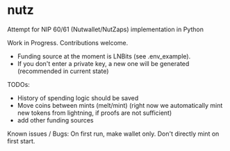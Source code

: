 # nutz

Attempt for NIP 60/61 (Nutwallet/NutZaps) implementation in Python

Work in Progress. Contributions welcome.
- Funding source at the moment is LNBits (see .env_example). 
- If you don't enter a private key, a new one will be generated (recommended in current state)

TODOs:
- History of spending logic should be saved
- Move coins between mints (melt/mint) (right now we automatically mint new tokens from lightning, if proofs are not sufficient)
- add other funding sources

Known issues / Bugs:
On first run, make wallet only. Don't directly mint on first start.
